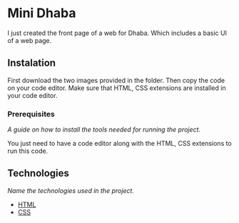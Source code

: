 # Mini Dhaba

I just created the front page of a web for Dhaba. Which includes a basic UI of a web page.

## Instalation

First download the two images provided in the folder. Then copy the code on your code editor. Make sure that HTML, CSS extensions are installed in your code editor.

### Prerequisites

_A guide on how to install the tools needed for running the project._

You just need to have a code editor along with the HTML, CSS extensions to run this code.




## Technologies

_Name the technologies used in the project._ 
* [HTML](https://spring.io/)
* [CSS](https://reactjs.org/) 
